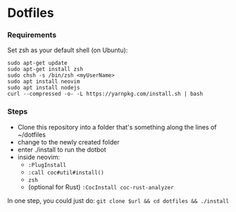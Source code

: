 # Dotfiles

### Requirements
Set zsh as your default shell (on Ubuntu):
    
    sudo apt-get update
    sudo apt-get install zsh
    sudo chsh -s /bin/zsh <myUserName>
    sudo apt install neovim
    sudo apt install nodejs
    curl --compressed -o- -L https://yarnpkg.com/install.sh | bash
    

### Steps
- Clone this repository into a folder that's something along the lines of ~/dotfiles
- change to the newly created folder
- enter ./install to run the dotbot
- inside neovim:
    - `:PlugInstall`
    - `:call coc#util#install()`
    - `zsh`
    - (optional for Rust) `:CocInstall coc-rust-analyzer`
    

In one step, you could just do: 
`git clone $url && cd dotfiles && ./install`

	


	
